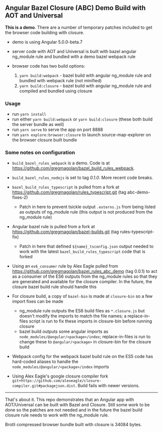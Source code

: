 ## Angular Bazel Closure (ABC) Demo Build with AOT and Universal

**This is a demo**. There are a number of temporary patches included to get the browser code building with closure.

* demo is using Angular 5.0.0-beta.7

* server code with AOT and Universal is built with bazel angular ng_module rule and bundled with a demo bazel webpack rule

* browser code has two build options:
  1. `yarn build:webpack` - bazel build with angular ng_module rule and bundled with webpack rule (not minified)
  2. `yarn build:closure` - bazel build with angular ng_module rule and compiled and bundled using closure

### Usage

  * run `yarn install`
  * run either `yarn build:webpack` or `yarn build:closure` (these both build the server bundle as well)
  * run `yarn serve` to serve the app on port 8888
  * run `yarn explore:browser:closure` to launch source-map-explorer on the browser closure built bundle

### Some notes on configuration

* `build_bazel_rules_webpack` is a demo. Code is at https://github.com/gregmagolan/bazel_build_rules_webpack.

* `build_bazel_rules_nodejs` is set to tag _0.1.0_. More recent code breaks.

* `bazel_build_rules_typescript` is pulled from a fork at https://github.com/gregmagolan/rules_typescript.git (tag abc-demo-fixes-2)
  * Patch in here to prevent tsickle output `.externs.js` from being listed as outputs of ng_module rule (this output is not produced from the ng_module rule)

* Angular bazel rule is pulled from a fork at https://github.com/gregmagolan/bazel-builds.git (tag rules-typescript-fix)
  * Patch in here that defined `${name}_tsconfig.json` output needed to work with the latest `bazel_build_rules_typescript` code that is forked

* Using an `es6_consumer` rule by Alex Eagle pulled from https://github.com/gregmagolan/bazel_rules_abc_demo (tag 0.0.1) to act as a consumer of the ES6 outputs from the ng_module rules so that they are generated and available for the closure compiler. In the future, the closure bazel build rule should handle this

* For closure build, a copy of `bazel-bin` is made at `closure-bin` so a few import fixes can be made
  * ng_module rule outputs the ES6 build files as `*.closure.js` but doesn't modify the imports to match the file names; a replace-in-files script is run to fix these imports in closure-bin before running closure
  * bazel build outputs some angular imports as `node_modules/@angular/<package>/index`; replace-in-files is run to change these to `@angular/<package>` in closure-bin for the closure build

* Webpack config for the webpack bazel build rule on the ES5 code has hard-coded aliases to handle the `node_modules/@angular/<package>/index` imports

* Using Alex Eagle's google closure compiler fork `git+https://github.com/alexeagle/closure-compiler.git#packagejson.dist`. Build fails with newer versions.

---

That's about it. This repo demonstrates that an Angular app with AOT/Universal can be built with Bazel and Closure. Still some work to be done so the patches are not needed and in the future the bazel build closure rule needs to work with the ng_module rule.

Brotli compressed browser bundle built with closure is 34084 bytes.
